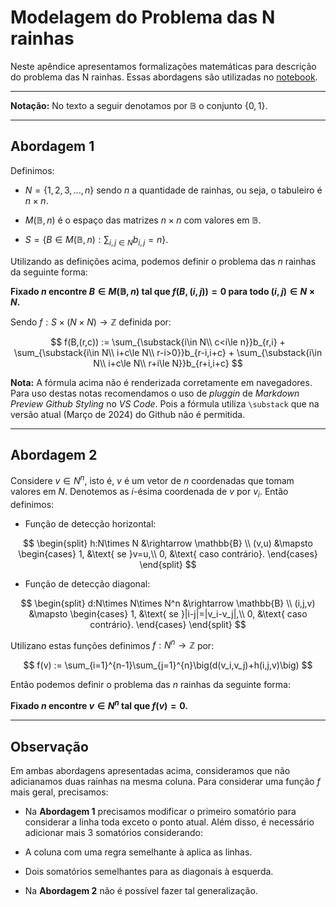 # Modelagem do Problema das N rainhas

Neste apêndice apresentamos formalizações matemáticas para descrição do problema das N rainhas. Essas abordagens são utilizadas no [notebook](../notebooks/n-queen-problem.ipynb).

---

**Notação:** No texto a seguir denotamos por $\mathbb{B}$ o conjunto $`\{0,1\}`$.

---

## Abordagem 1

Definimos:
- $`N=\{1,2,3,...,n\}`$ sendo $n$ a quantidade de rainhas, ou seja, o tabuleiro é $n\times n$.

- $M(\mathbb{B},n)$ é o espaço das matrizes $n\times n$ com valores em $\mathbb{B}$.

- $`S=\{B\in M(\mathbb{B},n):\sum_{i,j\in N}b_{i,j}=n \}`$.

Utilizando as definições acima, podemos definir o problema das $n$ rainhas da seguinte forma:

**Fixado $n$ encontre $B\in M(\mathbb{B},n)$ tal que $f(B,(i,j))=0$ para todo $(i,j)\in N\times N$.**

Sendo $f:S\times(N\times N)\rightarrow \mathbb{Z}$ definida por:


$$
f(B,(r,c)) := \sum_{\substack{i\in N\\ c<i\le n}}b_{r,i} + 
\sum_{\substack{i\in N\\ i+c\le N\\ r-i>0}}b_{r-i,i+c} +
\sum_{\substack{i\in N\\ i+c\le N\\ r+i\le N}}b_{r+i,i+c}
$$

**Nota:** A fórmula acima não é renderizada corretamente em navegadores. Para uso destas notas recomendamos o uso de *pluggin* de *Markdown Preview Github Styling* no *VS Code*. Pois a fórmula utiliza `\substack` que na versão atual (Março de 2024) do Github não é permitida.

---

## Abordagem 2

Considere $v\in N^n$, isto é, $v$ é um vetor de $n$ coordenadas que tomam valores em $N$. Denotemos as $i$-ésima coordenada de $v$ por $v_i$. Então definimos:

- Função de detecção horizontal:

$$
\begin{split}
    h:N\times N &\rightarrow \mathbb{B} \\
    (v,u) &\mapsto 
    \begin{cases}
        1, &\text{ se }v=u,\\
        0, &\text{ caso contrário}.
    \end{cases}
\end{split}
$$


- Função de detecção diagonal:

$$
\begin{split}
    d:N\times N\times N^n &\rightarrow \mathbb{B} \\
    (i,j,v) &\mapsto 
    \begin{cases}
        1, &\text{ se }|i-j|=|v_i-v_j|,\\
        0, &\text{ caso contrário}.
    \end{cases}
\end{split}
$$

Utilizano estas funções definimos $f:N^n\rightarrow\mathbb{Z}$ por:

$$
f(v) := \sum_{i=1}^{n-1}\sum_{j=1}^{n}\big(d(v_i,v_j)+h(i,j,v)\big)
$$

Então podemos definir o problema das $n$ rainhas da seguinte forma:

**Fixado $n$ encontre $v\in N^n$ tal que $f(v)=0$.**

---

## Observação

Em ambas abordagens apresentadas acima, consideramos que não adicianamos duas rainhas na mesma coluna. Para considerar uma função $f$ mais geral, precisamos:

- Na **Abordagem 1** precisamos modificar o primeiro somatório para considerar a linha toda exceto o ponto atual. Além disso, é necessário adicionar mais 3 somatórios considerando:
 - A coluna com uma regra semelhante à aplica as linhas.
 - Dois somatórios semelhantes para as diagonais à esquerda.

- Na **Abordagem 2** não é possível fazer tal generalização.

